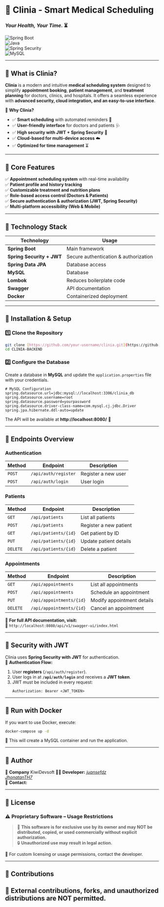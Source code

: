 # 🏥 Clinia - Smart Medical Scheduling

### _Your Health, Your Time._ ⏳

![Spring Boot](https://img.shields.io/badge/Spring%20Boot-2.7.3-green?style=for-the-badge&logo=spring-boot)  
![Java](https://img.shields.io/badge/Java-17-blue?style=for-the-badge&logo=java)  
![Spring Security](https://img.shields.io/badge/Spring%20Security-JWT-red?style=for-the-badge&logo=spring)  
![MySQL](https://img.shields.io/badge/MySQL-8.0-orange?style=for-the-badge&logo=mysql)

---

## 📌 **What is Clinia?**

**Clinia** is a modern and intuitive **medical scheduling system** designed to simplify **appointment booking**, **patient management**, and **treatment planning** for doctors, clinics, and hospitals. It offers a seamless experience with **advanced security, cloud integration, and an easy-to-use interface**.

🚀 **Why Clinia?**

- ✅ **Smart scheduling** with automated reminders 📅
- ✅ **User-friendly interface** for doctors and patients 🩺
- ✅ **High security with JWT + Spring Security** 🔐
- ✅ **Cloud-based for multi-device access** ☁️
- ✅ **Optimized for time management** ⏳

---

## 📌 **Core Features**

✅ **Appointment scheduling system** with real-time availability  
✅ **Patient profile and history tracking**  
✅ **Customizable treatment and nutrition plans**  
✅ **Role-based access control (Doctors & Patients)**  
✅ **Secure authentication & authorization (JWT, Spring Security)**  
✅ **Multi-platform accessibility (Web & Mobile)**

---

## 📌 **Technology Stack**

| Technology                | Usage                                 |
| ------------------------- | ------------------------------------- |
| **Spring Boot**           | Main framework                        |
| **Spring Security + JWT** | Secure authentication & authorization |
| **Spring Data JPA**       | Database access                       |
| **MySQL**                 | Database                              |
| **Lombok**                | Reduces boilerplate code              |
| **Swagger**               | API documentation                     |
| **Docker**                | Containerized deployment              |

---

## 🚀 **Installation & Setup**

### **1️⃣ Clone the Repository**

```bash
git clone [https://github.com/your-username/clinia.git](https://github.com/juansefdz/CLINIA-BACKEND.git)
cd CLINIA-BACKEND
```

### **2️⃣ Configure the Database**

Create a database in **MySQL** and update the `application.properties` file with your credentials.

```properties
# MySQL Configuration
spring.datasource.url=jdbc:mysql://localhost:3306/clinia_db
spring.datasource.username=root
spring.datasource.password=yourpassword
spring.datasource.driver-class-name=com.mysql.cj.jdbc.Driver
spring.jpa.hibernate.ddl-auto=update
```

The API will be available at **http://localhost:8080/** 📡

---

## 📌 **Endpoints Overview**

### **Authentication**

| Method | Endpoint             | Description         |
| ------ | -------------------- | ------------------- |
| `POST` | `/api/auth/register` | Register a new user |
| `POST` | `/api/auth/login`    | User login          |

### **Patients**

| Method   | Endpoint             | Description            |
| -------- | -------------------- | ---------------------- |
| `GET`    | `/api/patients`      | List all patients      |
| `POST`   | `/api/patients`      | Register a new patient |
| `GET`    | `/api/patients/{id}` | Get patient by ID      |
| `PUT`    | `/api/patients/{id}` | Update patient details |
| `DELETE` | `/api/patients/{id}` | Delete a patient       |

### **Appointments**

| Method   | Endpoint                 | Description                |
| -------- | ------------------------ | -------------------------- |
| `GET`    | `/api/appointments`      | List all appointments      |
| `POST`   | `/api/appointments`      | Schedule an appointment    |
| `PUT`    | `/api/appointments/{id}` | Modify appointment details |
| `DELETE` | `/api/appointments/{id}` | Cancel an appointment      |

🔹 **For full API documentation, visit:**  
📌 `http://localhost:8080/api/v1/swagger-ui/index.html`

---

## 🔐 **Security with JWT**

Clinia uses **Spring Security with JWT** for authentication.  
🔹 **Authentication Flow:**

1. User **registers** (`/api/auth/register`).
2. User logs in at **`/api/auth/login`** and receives a **JWT token**.
3. JWT must be included in every request:
   ```http
   Authorization: Bearer <JWT_TOKEN>
   ```

---

## 🐳 **Run with Docker**

If you want to use Docker, execute:

```bash
docker-compose up -d
```

📌 This will create a MySQL container and run the application.

---

## 📌 **Author**

🏢 **Company** KiwiDevsoft
👨‍💻 **Developer:**
_[juansefdz](https://github.com/juansefdz)_  
_[JhonatanTH7](https://github.com/JhonatanTH7)_  
📧 **Contact:**

---

## 📜 **License**

### **⚠️ Proprietary Software – Usage Restrictions**

> 🔴 **This software is for exclusive use by its owner and may NOT be distributed, copied, or used commercially without explicit authorization.**  
> 🔒 **Unauthorized use may result in legal action.**

📌 For custom licensing or usage permissions, contact the developer.

---

## 📌 **Contributions**

## 🚫 **External contributions, forks, and unauthorized distributions are NOT permitted.**
